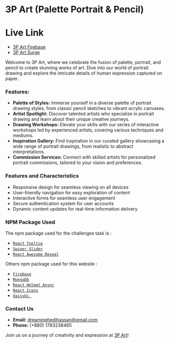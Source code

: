 # 3P Art (Palette Portrait & Pencil)

# Live Link

- [3P Art Firebase](https://p-art-6493f.web.app/)
- [3P Art Surge](https://painting-drawing.surge.sh/)

Welcome to 3P Art, where we celebrate the fusion of palette, portrait, and pencil to create stunning works of art. Dive into our world of portrait drawing and explore the intricate details of human expression captured on paper.

### Features:

- **Palette of Styles:** Immerse yourself in a diverse palette of portrait drawing styles, from classic pencil sketches to vibrant acrylic canvases.
- **Artist Spotlight:** Discover talented artists who specialize in portrait drawing and learn about their unique creative journeys.
- **Drawing Workshops:** Elevate your skills with our series of interactive workshops led by experienced artists, covering various techniques and mediums.
- **Inspiration Gallery:** Find inspiration in our curated gallery showcasing a wide range of portrait drawings, from realistic to abstract interpretations.
- **Commission Services:** Connect with skilled artists for personalized portrait commissions, tailored to your vision and preferences.

### Features and Characteristics

- Responsive design for seamless viewing on all devices
- User-friendly navigation for easy exploration of content
- Interactive forms for seamless user engagement
- Secure authentication system for user accounts
- Dynamic content updates for real-time information delivery

### NPM Package Used

The npm package used for the challenges task is :

- [`React Tooltip`](https://react-tooltip.com/)
- [`Swiper Slider`](https://swiperjs.com/)
- [`React Awesome Reveal`](https://www.npmjs.com/package/react-awesome-reveal)

Others npm package used for this website :

- [`Firebase`](https://console.firebase.google.com/)
- [`MongoDb`](https://www.mongodb.com/)
- [`React Helmet Async`](https://www.npmjs.com/package/react-helmet-async)
- [`React Icons`](https://www.npmjs.com/package/react-icons)
- [`daisyUi `](https://daisyui.com/)

### Contact Us

- **Email:** [dreammehedihassan@gmail.com](mailto:dreammehedihassan@gmail.com)
- **Phone:** (+880) 1783238465

Join us on a journey of creativity and expression at [3P Art](https://painting-drawing.surge.sh/)!
